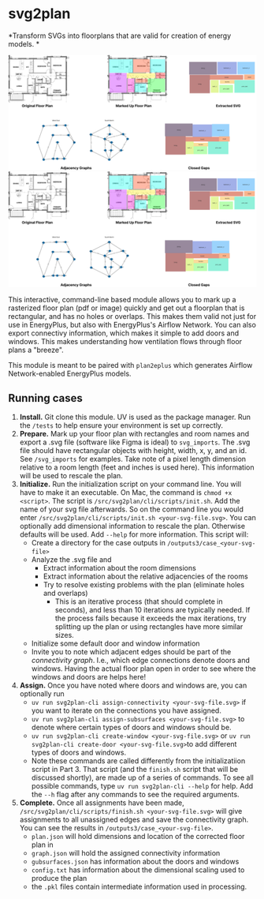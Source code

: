 # svg2plan

*Transform SVGs into floorplans that are valid for creation of energy models. *

![Going from marked up floor plan as svg, to EnergyPlus compliant plan](<figures/red_b1_figs/Closed Gaps.png>)
![Rectangular shape is ideal for use with the Airflow Network](<figures/red_b1_figs/Closed Gaps.png>)



This interactive, command-line based module allows you to mark up a rasterized floor plan (pdf or image) quickly and get out a floorplan that is rectangular, and has no holes or overlaps. This makes them valid not just for use in EnergyPlus, but also with EnergyPlus's Airflow Network. You can also export connectivy information, which makes it simple to add doors and windows. This makes understanding how ventilation flows through floor plans a "breeze". 

This module is meant to be paired with `plan2eplus` which generates Airflow Network-enabled EnergyPlus models.


## Running cases 

1. **Install.** Git clone this module. UV is used as the package manager. Run the `/tests` to help ensure your environment is set up correctly. 
2. **Prepare.** Mark up your floor plan with rectangles and room names and export a .svg file (software like Figma is ideal) to `svg_imports`. The .svg file should have rectangular objects with height, width, x, y, and an id. See `/svg_imports` for examples. Take note of a pixel length dimension relative to a room length (feet and inches is used here).  This information will be used to rescale the plan. 
3. **Initialize.** Run the initialization script on your command line. You will have to make it an executable. On Mac, the command is `chmod +x <script>`. The script is `/src/svg2plan/cli/scripts/init.sh`. Add the name of your svg file afterwards. So on the command line you would enter `/src/svg2plan/cli/scripts/init.sh <your-svg-file.svg>`. You can optionally add dimensional information to rescale the plan. Otherwise defaults will be used. Add `--help` for more information. This script will:
   * Create a directory for the case outputs in `/outputs3/case_<your-svg-file>`
   * Analyze the .svg file and 
      * Extract information about the room dimensions
      * Extract information about the relative adjacencies of the rooms
      * Try to resolve existing problems with the plan (eliminate holes and overlaps)
        * This is an iterative process (that should complete in seconds), and less than 10 iterations are typically needed. If the process fails because it exceeds the max iterations, try splitting up the plan or using rectangles have more similar sizes. 
    * Initialize some default door and window information 
    * Invite you to note which adjacent edges should be part of the *connectivity graph*. I.e., which edge connections denote doors and windows. Having the actual floor plan open in order to see where the windows and doors are helps here!
4. **Assign.** Once you have noted where doors and windows are, you can optionally run 
   * `uv run svg2plan-cli assign-connectivity <your-svg-file.svg>` if you want to iterate on the connections you have assigned.
   * `uv run svg2plan-cli assign-subsurfaces <your-svg-file.svg>` to denote where certain types of doors and windows should be.
   * `uv run svg2plan-cli create-window <your-svg-file.svg>` or `uv run svg2plan-cli create-door <your-svg-file.svg>`to add different types of doors and windows. 
   * Note these commands are called differently from the initializatiion script in Part 3. That script (and the `finish.sh` script that will be discussed shortly), are made up of a series of commands. To see all possible commands, type `uv run svg2plan-cli --help` for help. Add the `--h` flag after any commands to see the required arguments. 
5. **Complete.** Once all assignments have been made, `/src/svg2plan/cli/scripts/finish.sh <your-svg-file.svg>` will give assignments to all unassigned edges and save the connectivity graph. You can see the results in `/outputs3/case_<your-svg-file>`.
   * `plan.json` will hold dimensions and location of the corrected floor plan in 
   * `graph.json` will hold the assigned connectivity information 
   * `gubsurfaces.json` has information about the doors and windows
   * `config.txt` has information about the dimensional scaling used to produce the plan 
   * the `.pkl` files contain intermediate information used in processing. 
  

  